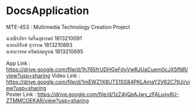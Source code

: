 # DocsApplication
MTE-453 : Multimedia Technology Creation Project  
  
นายธีรภัทร ร่มรื่นสุขารมย์ 1813210091  
นายอภิรักษ์ สุวรรณ 1813210893  
นายบวรยศ ทรัพย์สมบูรณ์ 1813210695  
  
App Link : https://drive.google.com/file/d/1h765frUDHGeFdyVwRJUaCuem0cJX5fNR/view?usp=sharing
Video Link : https://drive.google.com/file/d/1mEWZ1X8UT51SS84PKLAmaY2V62C7tlJj/view?usp=sharing  
Poster Link : https://drive.google.com/file/d/1zZ4ijQeAJwy_zFALusy6U-ZTMMCOEKAR/view?usp=sharing
